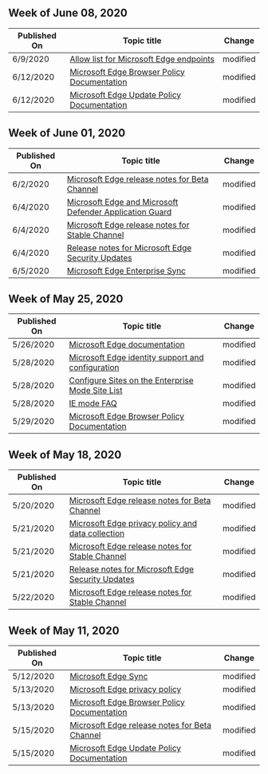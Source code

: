 <!-- This file is generated automatically each week. Changes made to this file will be overwritten.-->




## Week of June 08, 2020


| Published On |Topic title | Change |
|------|------------|--------|
| 6/9/2020 | [Allow list for Microsoft Edge endpoints](/DeployEdge/microsoft-edge-security-endpoints) | modified |
| 6/12/2020 | [Microsoft Edge Browser Policy Documentation](/DeployEdge/microsoft-edge-policies) | modified |
| 6/12/2020 | [Microsoft Edge Update Policy Documentation](/DeployEdge/microsoft-edge-update-policies) | modified |


## Week of June 01, 2020


| Published On |Topic title | Change |
|------|------------|--------|
| 6/2/2020 | [Microsoft Edge release notes for Beta Channel](/DeployEdge/microsoft-edge-relnote-beta-channel) | modified |
| 6/4/2020 | [Microsoft Edge and Microsoft Defender Application Guard](/DeployEdge/microsoft-edge-security-windows-defender-application-guard) | modified |
| 6/4/2020 | [Microsoft Edge release notes for Stable Channel](/DeployEdge/microsoft-edge-relnote-stable-channel) | modified |
| 6/4/2020 | [Release notes for Microsoft Edge Security Updates](/DeployEdge/microsoft-edge-relnotes-security) | modified |
| 6/5/2020 | [Microsoft Edge Enterprise Sync](/DeployEdge/microsoft-edge-enterprise-sync) | modified |


## Week of May 25, 2020


| Published On |Topic title | Change |
|------|------------|--------|
| 5/26/2020 | [Microsoft Edge documentation](/DeployEdge/index) | modified |
| 5/28/2020 | [Microsoft Edge identity support and configuration](/DeployEdge/microsoft-edge-security-identity) | modified |
| 5/28/2020 | [Configure Sites on the Enterprise Mode Site List](/DeployEdge/edge-ie-mode-sitelist) | modified |
| 5/28/2020 | [IE mode FAQ](/DeployEdge/edge-ie-mode-faq) | modified |
| 5/29/2020 | [Microsoft Edge Browser Policy Documentation](/DeployEdge/microsoft-edge-policies) | modified |


## Week of May 18, 2020


| Published On |Topic title | Change |
|------|------------|--------|
| 5/20/2020 | [Microsoft Edge release notes for Beta Channel](/DeployEdge/microsoft-edge-relnote-beta-channel) | modified |
| 5/21/2020 | [Microsoft Edge privacy policy and data collection](/DeployEdge/microsoft-edge-privacy-policy) | modified |
| 5/21/2020 | [Microsoft Edge release notes for Stable Channel](/DeployEdge/microsoft-edge-relnote-stable-channel) | modified |
| 5/21/2020 | [Release notes for Microsoft Edge Security Updates](/DeployEdge/microsoft-edge-relnotes-security) | modified |
| 5/22/2020 | [Microsoft Edge release notes for Stable Channel](/DeployEdge/microsoft-edge-relnote-stable-channel) | modified |


## Week of May 11, 2020


| Published On |Topic title | Change |
|------|------------|--------|
| 5/12/2020 | [Microsoft Edge Sync](/DeployEdge/microsoft-edge-enterprise-sync) | modified |
| 5/13/2020 | [Microsoft Edge privacy policy](/DeployEdge/microsoft-edge-privacy-policy) | modified |
| 5/13/2020 | [Microsoft Edge Browser Policy Documentation](/DeployEdge/microsoft-edge-policies) | modified |
| 5/15/2020 | [Microsoft Edge release notes for Beta Channel](/DeployEdge/microsoft-edge-relnote-beta-channel) | modified |
| 5/15/2020 | [Microsoft Edge Update Policy Documentation](/DeployEdge/microsoft-edge-update-policies) | modified |